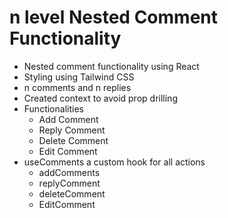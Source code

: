 # n level Nested Comment Functionality

- Nested comment functionality using React
- Styling using Tailwind CSS
- n comments and n replies 
- Created context to avoid prop drilling
- Functionalities
    - Add Comment
    - Reply Comment
    - Delete Comment
    - Edit Comment
- useComments a custom hook for all actions
    - addComments
    - replyComment
    - deleteComment
    - EditComment